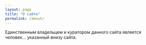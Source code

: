 ```yaml
---
layout: page
title: "О сайте"
permalink: /about/
---
```

Единственным владельцем и куратором данного сайта является человек... указанный внизу сайта.
